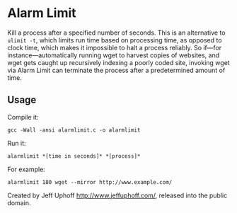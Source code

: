 # Alarm Limit

Kill a process after a specified number of seconds. This is an alternative to `ulimit -t`, which limits run time based on processing time, as opposed to clock time, which makes it impossible to halt a process reliably. So if—for instance—automatically running wget to harvest copies of websites, and wget gets caught up recursively indexing a poorly coded site, invoking wget via Alarm Limit can terminate the process after a predetermined amount of time.

## Usage

Compile it:

```
gcc -Wall -ansi alarmlimit.c -o alarmlimit
```

Run it:

```
alarmlimit *[time in seconds]* *[process]*
```

For example:

```
alarmlimit 180 wget --mirror http://www.example.com/
```

Created by Jeff Uphoff <http://www.jeffuphoff.com/>, released into the public domain.